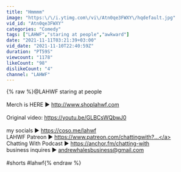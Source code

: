 ```yaml
---
title: "Hmmmm"
image: "https:\/\/i.ytimg.com\/vi\/Atn0qe3FWXY\/hqdefault.jpg"
vid_id: "Atn0qe3FWXY"
categories: "Comedy"
tags: ["LAHWF","staring at people","awkward"]
date: "2021-11-11T03:21:39+03:00"
vid_date: "2021-11-10T22:40:59Z"
duration: "PT59S"
viewcount: "1178"
likeCount: "98"
dislikeCount: "4"
channel: "LAHWF"
---
```

{% raw %}@LAHWF staring at people<br /><br />Merch is HERE ▶ <a rel="nofollow" target="blank" href="http://www.shoplahwf.com">http://www.shoplahwf.com</a><br /><br />Original video: <a rel="nofollow" target="blank" href="https://youtu.be/GLBCsWQbwJ0">https://youtu.be/GLBCsWQbwJ0</a><br /><br />my socials ▶ <a rel="nofollow" target="blank" href="https://coso.me/lahwf">https://coso.me/lahwf</a><br />LAHWF Patreon ▶ <a rel="nofollow" target="blank" href="https://www.patreon.com/chattingwith?...">https://www.patreon.com/chattingwith?...</a><br />Chatting With Podcast ▶ <a rel="nofollow" target="blank" href="https://anchor.fm/chatting-with​​​​​">https://anchor.fm/chatting-with​​​​​</a><br />business inquires ▶ andrewhalesbusiness@gmail.com<br /><br />#shorts #lahwf{% endraw %}
